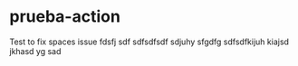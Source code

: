# prueba-action

Test to fix spaces issue
fdsfj
sdf
sdfsdfsdf
sdjuhy
sfgdfg
sdfsdfkijuh
kiajsd
jkhasd
yg
sad
